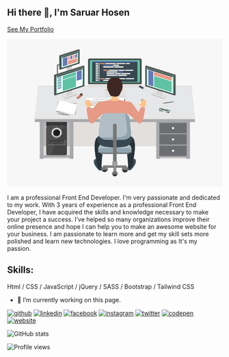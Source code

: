 ## Hi there 👋, I'm Saruar Hosen

[See My Portfolio](https://saruarhosen.netlify.app/ "See My Portfolio")

![Front End Developer](https://github.com/saruarhosenn/github-overview-pic/blob/main/4-41514_developer-png-transparent-png.png)

I am a professional Front End Developer. I'm very passionate and dedicated to my work. With 3 years of experience as a professional Front End Developer, I have acquired the skills and knowledge necessary to make your project a success. I’ve helped so many organizations improve their online presence and hope I can help you to make an awesome website for your business. I am passionate to learn more and get my skill sets more polished and learn new technologies. I love programming as It's my passion.

## Skills: 
Html / CSS / JavaScript / jQuery / SASS / Bootstrap / Tailwind CSS

- 🔭 I’m currently working on this page. 

[<img src='https://cdn.jsdelivr.net/npm/simple-icons@3.0.1/icons/github.svg' alt='github' height='40'>](https://github.com/saruarhosenn) [<img src='https://cdn.jsdelivr.net/npm/simple-icons@3.0.1/icons/linkedin.svg' alt='linkedin' height='40'>](https://www.linkedin.com/in/saruarhosenn/) [<img src='https://cdn.jsdelivr.net/npm/simple-icons@3.0.1/icons/facebook.svg' alt='facebook' height='40'>](https://www.facebook.com/saruarhosenn) [<img src='https://cdn.jsdelivr.net/npm/simple-icons@3.0.1/icons/instagram.svg' alt='instagram' height='40'>](https://www.instagram.com/saruarhosenn/) [<img src='https://cdn.jsdelivr.net/npm/simple-icons@3.0.1/icons/twitter.svg' alt='twitter' height='40'>](https://twitter.com/saruarhosenn) [<img src='https://cdn.jsdelivr.net/npm/simple-icons@3.0.1/icons/codepen.svg' alt='codepen' height='40'>](https://codepen.io/saruarhosen) [<img src='https://cdn.jsdelivr.net/npm/simple-icons@3.0.1/icons/icloud.svg' alt='website' height='40'>](https://saruarhosen.com/)  

![GitHub stats](https://github-readme-stats.vercel.app/api?username=saruarhosenn&show_icons=true)  

![Profile views](https://gpvc.arturio.dev/saruarhosenn)  
